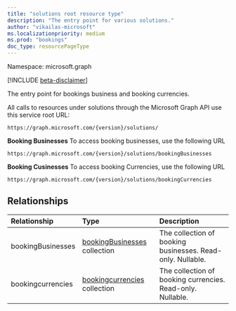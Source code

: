 ```yaml
---
title: "solutions root resource type"
description: "The entry point for various solutions."
author: "vikailas-microsoft"
ms.localizationpriority: medium
ms.prod: "bookings"
doc_type: resourcePageType
---
```


Namespace: microsoft.graph

[!INCLUDE [beta-disclaimer](../../includes/beta-disclaimer.md)]

The entry point for bookings business and booking currencies.

All calls to resources under solutions through the Microsoft Graph API use this service root URL:

```http
https://graph.microsoft.com/{version}/solutions/
```

**Booking Businesses** To access booking businesses, use the following URL

```http
https://graph.microsoft.com/{version}/solutions/bookingBusinesses 
```

**Booking Cusinesses** To access booking Currencies, use the following URL

```http
https://graph.microsoft.com/{version}/solutions/bookingCurrencies 
```


## Relationships
| Relationship | Type	|Description|
|:---------------|:--------|:----------|
|bookingBusinesses|[bookingBusinesses](bookingbusiness.md) collection|The collection of booking businesses. Read-only. Nullable.|
|bookingcurrencies|[bookingcurrencies](bookingcurrency.md) collection |The collection of booking currencies. Read-only. Nullable.|
